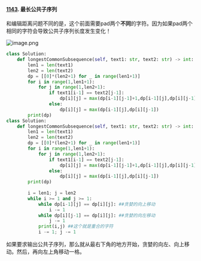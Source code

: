 #### [1143](https://leetcode.cn/problems/longest-common-subsequence/). 最长公共子序列

和编辑距离问题不同的是，这个前面需要pad两个**不同**的字符。因为如果pad两个相同的字符会导致公共子序列长度发生变化！

![image.png](https://pic.leetcode-cn.com/1617411822-KhEKGw-image.png)

```python
class Solution:
    def longestCommonSubsequence(self, text1: str, text2: str) -> int:
        len1 = len(text1)
        len2 = len(text2)
        dp = [[0]*(len2+1) for _ in range(len1+1)]
        for i in range(1,len1+1):
            for j in range(1,len2+1):
                if text1[i-1] == text2[j-1]:
                    dp[i][j] = max(dp[i-1][j-1]+1,dp[i-1][j],dp[i][j-1])
                else:
                    dp[i][j] = max(dp[i-1][j],dp[i][j-1])
        print(dp)
class Solution:
    def longestCommonSubsequence(self, text1: str, text2: str) -> int:
        len1 = len(text1)
        len2 = len(text2)
        dp = [[0]*(len2+1) for _ in range(len1+1)]
        for i in range(1,len1+1):
            for j in range(1,len2+1):
                if text1[i-1] == text2[j-1]:
                    dp[i][j] = max(dp[i-1][j-1]+1,dp[i-1][j],dp[i][j-1])
                else:
                    dp[i][j] = max(dp[i-1][j],dp[i][j-1])
        print(dp)
        
        i = len1; j = len2
        while i >= 1 and j >= 1:
            while dp[i-1][j] == dp[i][j]: ##贪婪的向上移动
                i -= 1
            while dp[i][j-1] == dp[i][j]: ##贪婪的向左移动
                j -= 1
            print(i,j) ##这个就是重合的字符
            i -= 1; j -= 1
```

如果要求输出公共子序列，那么就从最右下角的地方开始，贪婪的向左、向上移动。然后，再向左上角移动一格。

